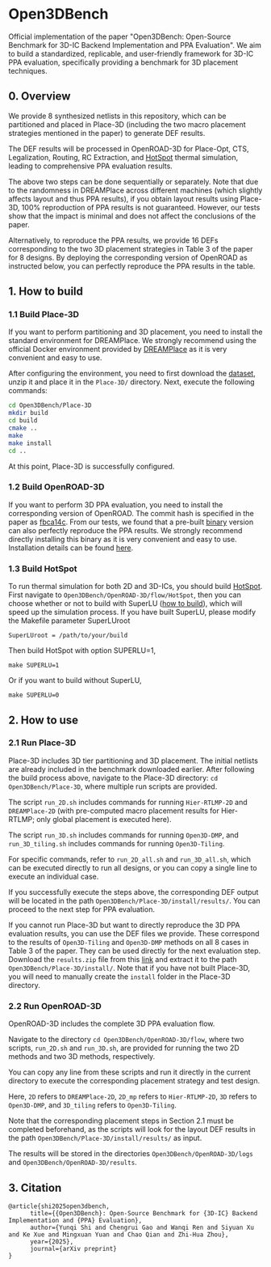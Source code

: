 # Open3DBench

Official implementation of the paper "Open3DBench: Open-Source Benchmark for 3D-IC Backend Implementation and PPA Evaluation". We aim to build a standardized, replicable, and user-friendly framework for 3D-IC PPA evaluation, specifically providing a benchmark for 3D placement techniques.

## 0. Overview

We provide 8 synthesized netlists in this repository, which can be partitioned and placed in Place-3D (including the two macro placement strategies mentioned in the paper) to generate DEF results.

The DEF results will be processed in OpenROAD-3D for Place-Opt, CTS, Legalization, Routing, RC Extraction, and [HotSpot](https://github.com/uvahotspot/HotSpot) thermal simulation, leading to comprehensive PPA evaluation results.

The above two steps can be done sequentially or separately. Note that due to the randomness in DREAMPlace across different machines (which slightly affects layout and thus PPA results), if you obtain layout results using Place-3D, 100% reproduction of PPA results is not guaranteed. However, our tests show that the impact is minimal and does not affect the conclusions of the paper. 

Alternatively, to reproduce the PPA results, we provide 16 DEFs corresponding to the two 3D placement strategies in Table 3 of the paper for 8 designs. By deploying the corresponding version of OpenROAD as instructed below, you can perfectly reproduce the PPA results in the table.

## 1. How to build

### 1.1 Build Place-3D

If you want to perform partitioning and 3D placement, you need to install the standard environment for DREAMPlace. We strongly recommend using the official Docker environment provided by [DREAMPlace](https://github.com/limbo018/DREAMPlace?tab=readme-ov-file#build-with-docker) as it is very convenient and easy to use.

After configuring the environment, you need to first download the [dataset](https://drive.google.com/file/d/15D2ge4FJsn4HP4o4AVzoQms6Xx-3ugZ0/view?usp=sharing), unzip it and place it in the `Place-3D/` directory. Next, execute the following commands:

```bash
cd Open3DBench/Place-3D
mkdir build
cd build
cmake ..
make
make install
cd ..
```

At this point, Place-3D is successfully configured.

### 1.2 Build OpenROAD-3D

If you want to perform 3D PPA evaluation, you need to install the corresponding version of OpenROAD. The commit hash is specified in the paper as [fbca14c](https://github.com/The-OpenROAD-Project/OpenROAD/commit/fbca14c). From our tests, we found that a pre-built [binary](https://github.com/Precision-Innovations/OpenROAD/releases/tag/2.0-17198-g8396d0866) version can also perfectly reproduce the PPA results. We strongly recommend directly installing this binary as it is very convenient and easy to use. Installation details can be found [here](https://openroad-flow-scripts.readthedocs.io/en/latest/user/BuildWithPrebuilt.html).

### 1.3 Build HotSpot

To run thermal simulation for both 2D and 3D-ICs, you should build [HotSpot](https://github.com/uvahotspot/HotSpot). First navigate to `Open3DBench/OpenROAD-3D/flow/HotSpot`, then you can choose whether or not to build with SuperLU ([how to build](http://crd-legacy.lbl.gov/~xiaoye/SuperLU/)), which will speed up the simulation process. If you have built SuperLU, please modify the Makefile parameter SuperLUroot

```
SuperLUroot = /path/to/your/build
```

Then build HotSpot with option SUPERLU=1,

```
make SUPERLU=1
```

Or if you want to build without SuperLU,

```
make SUPERLU=0
```

## 2. How to use

### 2.1 Run Place-3D

Place-3D includes 3D tier partitioning and 3D placement. The initial netlists are already included in the benchmark downloaded earlier. After following the build process above, navigate to the Place-3D directory: `cd Open3DBench/Place-3D`, where multiple run scripts are provided.

The script `run_2D.sh` includes commands for running `Hier-RTLMP-2D` and `DREAMPlace-2D` (with pre-computed macro placement results for Hier-RTLMP; only global placement is executed here). 

The script `run_3D.sh` includes commands for running `Open3D-DMP`, and `run_3D_tiling.sh` includes commands for running `Open3D-Tiling`. 

For specific commands, refer to `run_2D_all.sh` and `run_3D_all.sh`, which can be executed directly to run all designs, or you can copy a single line to execute an individual case.

If you successfully execute the steps above, the corresponding DEF output will be located in the path `Open3DBench/Place-3D/install/results/`. You can proceed to the next step for PPA evaluation.

If you cannot run Place-3D but want to directly reproduce the 3D PPA evaluation results, you can use the DEF files we provide. These correspond to the results of `Open3D-Tiling` and `Open3D-DMP` methods on all 8 cases in Table 3 of the paper. They can be used directly for the next evaluation step. Download the `results.zip` file from this [link](https://drive.google.com/file/d/18RCp2zEz23TpSA8kvkA9XBfv-ZvzUub3/view?usp=sharing) and extract it to the path `Open3DBench/Place-3D/install/`. Note that if you have not built Place-3D, you will need to manually create the `install` folder in the Place-3D directory.

### 2.2 Run OpenROAD-3D

OpenROAD-3D includes the complete 3D PPA evaluation flow. 

Navigate to the directory `cd Open3DBench/OpenROAD-3D/flow`, where two scripts, `run_2D.sh` and `run_3D.sh`, are provided for running the two 2D methods and two 3D methods, respectively. 

You can copy any line from these scripts and run it directly in the current directory to execute the corresponding placement strategy and test design. 

Here, `2D` refers to `DREAMPlace-2D`, `2D_mp` refers to `Hier-RTLMP-2D`, `3D` refers to `Open3D-DMP`, and `3D_tiling` refers to `Open3D-Tiling`. 

Note that the corresponding placement steps in Section 2.1 must be completed beforehand, as the scripts will look for the layout DEF results in the path `Open3DBench/Place-3D/install/results/` as input. 

The results will be stored in the directories `Open3DBench/OpenROAD-3D/logs` and `Open3DBench/OpenROAD-3D/results`.

## 3. Citation

```
@article{shi2025open3dbench,
      title={{Open3DBench}: Open-Source Benchmark for {3D-IC} Backend Implementation and {PPA} Evaluation}, 
      author={Yunqi Shi and Chengrui Gao and Wanqi Ren and Siyuan Xu and Ke Xue and Mingxuan Yuan and Chao Qian and Zhi-Hua Zhou},
      year={2025},
      journal={arXiv preprint}
}
```